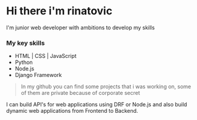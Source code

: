 # Hi there i'm rinatovic
I'm junior web developer with ambitions to develop my skills 

### My key skills
- HTML | CSS | JavaScript 
- Python 
- Node.js
- Django Framework

> In my github you can find some projects that i was working on, some of them are private because of corporate secret

I can build API's for web applications using DRF or Node.js and also build dynamic web applications from Frontend to Backend.
